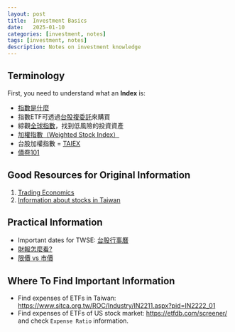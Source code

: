 ```yaml
---
layout: post
title:  Investment Basics
date:   2025-01-10
categories: [investment, notes]
tags: [investment, notes]
description: Notes on investment knowledge
---
```


## Terminology

First, you need to understand what an **Index** is:

- [指數是什麼][index]
- 指數ETF可透過[台股複委託][sub-brokerage]來購買
- 綜觀[全球指數][global-index]，找到低風險的投資資產
- [加權指數（Weighted Stock Index）][wsi]
- 台股加權指數 = [TAIEX][taiex]
- [債卷101][bonds]


## Good Resources for Original Information

1. [Trading Economics][tradingeconomics]
2. [Information about stocks in Taiwan][goodinfo]


## Practical Information

- Important dates for TWSE: [台股行事曆][agenda]
- [財報怎麼看?][f-statements]
- [限價 vs 市價][limited-market]


## Where To Find Important Information

- Find expenses of ETFs in Taiwan: https://www.sitca.org.tw/ROC/Industry/IN2211.aspx?pid=IN2222_01
- Find expenses of ETFs of US stock market: https://etfdb.com/screener/ and check `Expense Ratio` information.


[index]: https://rich01.com/what-is-index-0/
[global-index]: https://rich01.com/global-important-index-review/
[sub-brokerage]: https://rich01.com/what-sub-brokerage/
[wsi]: https://rich01.com/blog-pos-19/
[taiex]: https://en.wikipedia.org/wiki/TAIEX
[bonds]: https://rich01.com/what-is-bonds/
[tradingeconomics]: https://tradingeconomics.com/
[goodinfo]: https://goodinfo.tw/tw/index.asp
[agenda]: https://rich01.com/invest-schedule/
[f-statements]: https://rich01.com/read-financial-statements/?
[limited-market]: https://rich01.com/rod-ioc-fok-aon-01/
